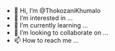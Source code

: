 - 👋 Hi, I’m @ThokozaniKhumalo
- 👀 I’m interested in ...
- 🌱 I’m currently learning ...
- 💞️ I’m looking to collaborate on ...
- 📫 How to reach me ...

<!---
ThokozaniKhumalo/ThokozaniKhumalo is a ✨ special ✨ repository because its `README.md` (this file) appears on your GitHub profile.
You can click the Preview link to take a look at your changes.
--->
